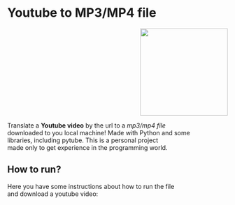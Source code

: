 # **Youtube to MP3/MP4 file**
<p align="right"> 
  <img src="https://onlinevideoconverter.pro/img/mp31full.png" width="200" height="200">
</p>

Translate a **Youtube video** by the url to a *mp3/mp4 file*  
downloaded to you local machine! Made with Python and some  
libraries, including pytube. This is a personal project  
made only to get experience in the programming world. 

## How to run?
Here you have some instructions about how to run the file  
and download a youtube video:
